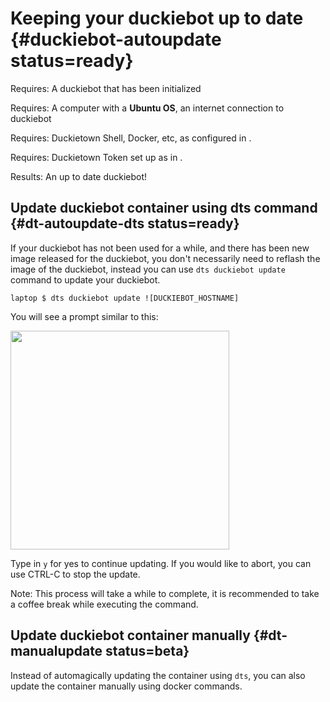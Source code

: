 # Keeping your duckiebot up to date {#duckiebot-autoupdate status=ready}

<div class='requirements' markdown="1">

Requires: A duckiebot that has been initialized

Requires: A computer with a **Ubuntu OS**, an internet connection to duckiebot

Requires: Duckietown Shell, Docker, etc, as configured in [](#laptop-setup).

Requires: Duckietown Token set up as in [](#dt-account).

Results: An up to date duckiebot!

</div>

## Update duckiebot container using dts command {#dt-autoupdate-dts status=ready}

If your duckiebot has not been used for a while, and there has been new image released for the duckiebot, you don't necessarily need to reflash the image of the duckiebot, instead you can use `dts duckiebot update` command to update your duckiebot.

    laptop $ dts duckiebot update ![DUCKIEBOT_HOSTNAME]

You will see a prompt similar to this:

<div figure-id="fig:dt-autoupdate.png" figure-caption="Auto Update Duckiebot Container">
     <img src="dt-autoupdate.png.png" style='width: 25em'/>
</div>

Type in `y` for yes to continue updating. If you would like to abort, you can use CTRL-C to stop the update.

Note: This process will take a while to complete, it is recommended to take a coffee break while executing the command.

## Update duckiebot container manually {#dt-manualupdate status=beta}

Instead of automagically updating the container using `dts`, you can also update the container manually using docker commands.

